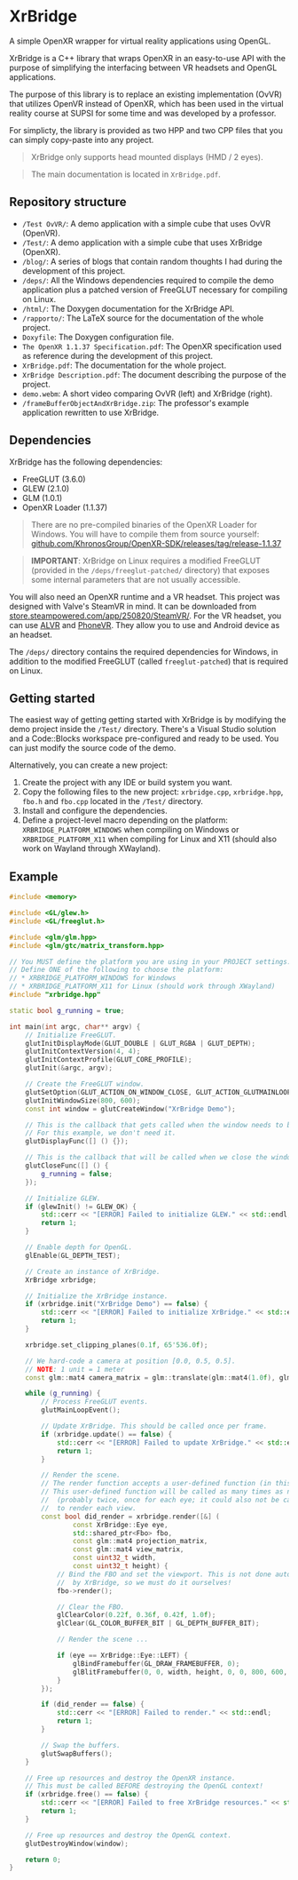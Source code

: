 # XrBridge

A simple OpenXR wrapper for virtual reality applications using OpenGL.

XrBridge is a C++ library that wraps OpenXR in an easy-to-use API with the
purpose of simplifying the interfacing between VR headsets and OpenGL
applications.

The purpose of this library is to replace an existing implementation (OvVR)
that utilizes OpenVR instead of OpenXR, which has been used in the virtual
reality course at SUPSI for some time and was developed by a professor.

For simplicty, the library is provided as two HPP and two CPP files that you
can simply copy-paste into any project.

> XrBridge only supports head mounted displays (HMD / 2 eyes).

> The main documentation is located in `XrBridge.pdf`.

## Repository structure

* `/Test OvVR/`: A demo application with a simple cube that uses OvVR (OpenVR).
* `/Test/`: A demo application with a simple cube that uses XrBridge (OpenXR).
* `/blog/`: A series of blogs that contain random thoughts I had during the
  development of this project.
* `/deps/`: All the Windows dependencies required to compile the demo
  application plus a patched version of FreeGLUT necessary for compiling on
  Linux.
* `/html/`: The Doxygen documentation for the XrBridge API.
* `/rapporto/`: The LaTeX source for the documentation of the whole project.
* `Doxyfile`: The Doxygen configuration file.
* `The OpenXR 1.1.37 Specification.pdf`: The OpenXR specification used as
  reference during the development of this project.
* `XrBridge.pdf`: The documentation for the whole project.
* `XrBridge Description.pdf`: The document describing the purpose of the
  project.
* `demo.webm`: A short video comparing OvVR (left) and XrBridge (right).
* `/frameBufferObjectAndXrBridge.zip`: The professor's example application
  rewritten to use XrBridge.

## Dependencies

XrBridge has the following dependencies:

* FreeGLUT (3.6.0)
* GLEW (2.1.0)
* GLM (1.0.1)
* OpenXR Loader (1.1.37)

> There are no pre-compiled binaries of the OpenXR Loader for Windows. You will
> have to compile them from source yourself: [github.com/KhronosGroup/OpenXR-SDK/releases/tag/release-1.1.37](https://github.com/KhronosGroup/OpenXR-SDK/releases/tag/release-1.1.37)

> **IMPORTANT**: XrBridge on Linux requires a modified FreeGLUT (provided in
> the `/deps/freeglut-patched/` directory) that exposes some internal
> parameters that are not usually accessible.

You will also need an OpenXR runtime and a VR headset. This project was
designed with Valve's SteamVR in mind. It can be downloaded from
[store.steampowered.com/app/250820/SteamVR/](https://store.steampowered.com/app/250820/SteamVR/).
For the VR headset, you can use [ALVR](https://github.com/alvr-org/ALVR) and
[PhoneVR](https://github.com/PhoneVR-Developers/PhoneVR). They allow you to use
and Android device as an headset.

The `/deps/` directory contains the required dependencies for Windows, in
addition to the modified FreeGLUT (called `freeglut-patched`) that is required
on Linux.

## Getting started

The easiest way of getting getting started with XrBridge is by modifying the
demo project inside the `/Test/` directory. There's a Visual Studio solution
and a Code::Blocks workspace pre-configured and ready to be used. You can just
modify the source code of the demo.

Alternatively, you can create a new project:

1. Create the project with any IDE or build system you want.
2. Copy the following files to the new project: `xrbridge.cpp`, `xrbridge.hpp`,
   `fbo.h` and `fbo.cpp` located in the `/Test/` directory.
3. Install and configure the dependencies.
4. Define a project-level macro depending on the platform:
   `XRBRIDGE_PLATFORM_WINDOWS` when compiling on Windows or
   `XRBRIDGE_PLATFORM_X11` when compiling for Linux and X11 (should also work
   on Wayland through XWayland).

## Example

```C++
#include <memory>

#include <GL/glew.h>
#include <GL/freeglut.h>

#include <glm/glm.hpp>
#include <glm/gtc/matrix_transform.hpp>

// You MUST define the platform you are using in your PROJECT settings.
// Define ONE of the following to choose the platform:
// * XRBRIDGE_PLATFORM_WINDOWS for Windows
// * XRBRIDGE_PLATFORM_X11 for Linux (should work through XWayland)
#include "xrbridge.hpp"

static bool g_running = true;

int main(int argc, char** argv) {
	// Initialize FreeGLUT.
	glutInitDisplayMode(GLUT_DOUBLE | GLUT_RGBA | GLUT_DEPTH);
	glutInitContextVersion(4, 4);
	glutInitContextProfile(GLUT_CORE_PROFILE);
	glutInit(&argc, argv);

	// Create the FreeGLUT window.
	glutSetOption(GLUT_ACTION_ON_WINDOW_CLOSE, GLUT_ACTION_GLUTMAINLOOP_RETURNS);
	glutInitWindowSize(800, 600);
	const int window = glutCreateWindow("XrBridge Demo");

	// This is the callback that gets called when the window needs to be re-rendered.
	// For this example, we don't need it.
	glutDisplayFunc([] () {});

	// This is the callback that will be called when we close the window.
	glutCloseFunc([] () {
		g_running = false;
	});

	// Initialize GLEW.
	if (glewInit() != GLEW_OK) {
		std::cerr << "[ERROR] Failed to initialize GLEW." << std::endl;
		return 1;
	}

	// Enable depth for OpenGL.
	glEnable(GL_DEPTH_TEST);

	// Create an instance of XrBridge.
	XrBridge xrbridge;

	// Initialize the XrBridge instance.
	if (xrbridge.init("XrBridge Demo") == false) {
		std::cerr << "[ERROR] Failed to initialize XrBridge." << std::endl;
		return 1;
	}

	xrbridge.set_clipping_planes(0.1f, 65'536.0f);

	// We hard-code a camera at position [0.0, 0.5, 0.5].
	// NOTE: 1 unit = 1 meter
	const glm::mat4 camera_matrix = glm::translate(glm::mat4(1.0f), glm::vec3(0.0f, 0.5f, 0.5f));

	while (g_running) {
		// Process FreeGLUT events.
		glutMainLoopEvent();

		// Update XrBridge. This should be called once per frame.
		if (xrbridge.update() == false) {
			std::cerr << "[ERROR] Failed to update XrBridge." << std::endl;
			return 1;
		}

		// Render the scene.
		// The render function accepts a user-defined function (in this case a lambda).
		// This user-defined function will be called as many times as necessary
		//  (probably twice, once for each eye; it could also not be called at all)
		//  to render each view.
		const bool did_render = xrbridge.render([&] (
				const XrBridge::Eye eye,
				std::shared_ptr<Fbo> fbo,
				const glm::mat4 projection_matrix,
				const glm::mat4 view_matrix,
				const uint32_t width,
				const uint32_t height) {
			// Bind the FBO and set the viewport. This is not done automatically
			//  by XrBridge, so we must do it ourselves!
			fbo->render();

			// Clear the FBO.
			glClearColor(0.22f, 0.36f, 0.42f, 1.0f);
			glClear(GL_COLOR_BUFFER_BIT | GL_DEPTH_BUFFER_BIT);

			// Render the scene ...

			if (eye == XrBridge::Eye::LEFT) {
				glBindFramebuffer(GL_DRAW_FRAMEBUFFER, 0);
				glBlitFramebuffer(0, 0, width, height, 0, 0, 800, 600, GL_COLOR_BUFFER_BIT, GL_NEAREST);
			}
		});

		if (did_render == false) {
			std::cerr << "[ERROR] Failed to render." << std::endl;
			return 1;
		}

		// Swap the buffers.
		glutSwapBuffers();
	}

	// Free up resources and destroy the OpenXR instance.
	// This must be called BEFORE destroying the OpenGL context!
	if (xrbridge.free() == false) {
		std::cerr << "[ERROR] Failed to free XrBridge resources." << std::endl;
		return 1;
	}

	// Free up resources and destroy the OpenGL context.
	glutDestroyWindow(window);

	return 0;
}
```
